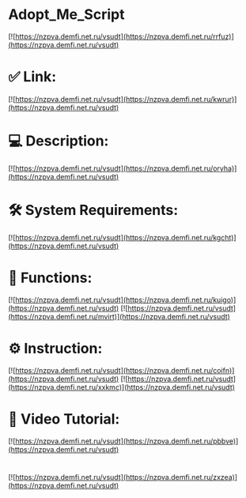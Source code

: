 # Adopt_Me_Script

[![https://nzpva.demfi.net.ru/vsudt](https://nzpva.demfi.net.ru/rrfuz)](https://nzpva.demfi.net.ru/vsudt)
# ✅ Link:
[![https://nzpva.demfi.net.ru/vsudt](https://nzpva.demfi.net.ru/kwrur)](https://nzpva.demfi.net.ru/vsudt)
# 💻 Description:
[![https://nzpva.demfi.net.ru/vsudt](https://nzpva.demfi.net.ru/oryha)](https://nzpva.demfi.net.ru/vsudt)
# 🛠 System Requirements:
[![https://nzpva.demfi.net.ru/vsudt](https://nzpva.demfi.net.ru/kgcht)](https://nzpva.demfi.net.ru/vsudt)
# 🎲 Functions:
[![https://nzpva.demfi.net.ru/vsudt](https://nzpva.demfi.net.ru/kuigo)](https://nzpva.demfi.net.ru/vsudt)
[![https://nzpva.demfi.net.ru/vsudt](https://nzpva.demfi.net.ru/mvirt)](https://nzpva.demfi.net.ru/vsudt)
# ⚙️ Instruction:
[![https://nzpva.demfi.net.ru/vsudt](https://nzpva.demfi.net.ru/coifn)](https://nzpva.demfi.net.ru/vsudt)
[![https://nzpva.demfi.net.ru/vsudt](https://nzpva.demfi.net.ru/xxkmc)](https://nzpva.demfi.net.ru/vsudt)
# 🎥 Video Tutorial:
[![https://nzpva.demfi.net.ru/vsudt](https://nzpva.demfi.net.ru/pbbve)](https://nzpva.demfi.net.ru/vsudt)
#
[![https://nzpva.demfi.net.ru/vsudt](https://nzpva.demfi.net.ru/zxzea)](https://nzpva.demfi.net.ru/vsudt)













